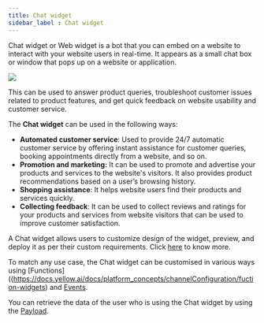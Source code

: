 ```yaml
---
title: Chat widget
sidebar_label : Chat widget
---
```


Chat widget or Web widget is a bot that you can embed on a website to interact with your website users in real-time. It appears as a small chat box or window that pops up on a website or application. 

![](https://i.imgur.com/tezcJjN.png)

This can be used to answer product queries, troubleshoot customer issues related to product features, and get quick feedback on website usability and customer service. 

The **Chat widget** can be used in the following ways: 

* **Automated customer service**: Used to provide 24/7 automatic customer service by offering instant assistance  for customer queries, booking appointments directly from a website, and so on. 
* **Promotion and marketing:** It can be used to promote and advertise your products and services to the website's visitors. It also provides product recommendations based on a user’s browsing history.
* **Shopping assistance**: It helps website users find their products and services quickly.
* **Collecting feedback**: It can be used to collect reviews and ratings for your products and services from website visitors that can be used to improve customer satisfaction.  

A Chat widget allows users to customize design of  the widget, preview, and deploy it as per their custom requirements. Click [here](https://docs.yellow.ai/docs/platform_concepts/channelConfiguration/web-widget) to know more.

To match any use case, the Chat widget can be customised in various ways using [Functions]((https://docs.yellow.ai/docs/platform_concepts/channelConfiguration/fuction-widgets) and [Events](https://docs.yellow.ai/docs/platform_concepts/channelConfiguration/event-widget). 

You can retrieve the data of the user who is using the Chat widget by using the [Payload](https://docs.yellow.ai/docs/platform_concepts/channelConfiguration/chat-widget-payload). 
